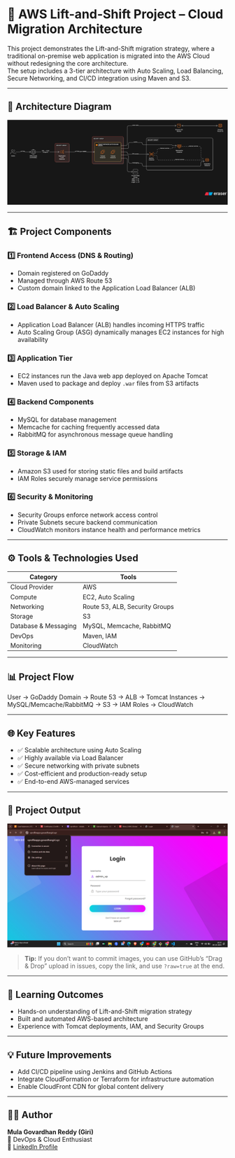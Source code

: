 # 🚀 AWS Lift-and-Shift Project – Cloud Migration Architecture

This project demonstrates the Lift-and-Shift migration strategy, where a traditional on-premise web application is migrated into the AWS Cloud without redesigning the core architecture.  
The setup includes a 3-tier architecture with Auto Scaling, Load Balancing, Secure Networking, and CI/CD integration using Maven and S3.

---

## 🧩 Architecture Diagram

![AWS Lift and Shift Architecture](https://github.com/Govardhangir/AWS-Lift-and-Shift/raw/main/diagram-export-10-7-2025-3_12_19-PM.png)

---

## 🏗️ Project Components

### 1️⃣ Frontend Access (DNS & Routing)
- Domain registered on GoDaddy  
- Managed through AWS Route 53  
- Custom domain linked to the Application Load Balancer (ALB)  

### 2️⃣ Load Balancer & Auto Scaling
- Application Load Balancer (ALB) handles incoming HTTPS traffic  
- Auto Scaling Group (ASG) dynamically manages EC2 instances for high availability  

### 3️⃣ Application Tier
- EC2 instances run the Java web app deployed on Apache Tomcat  
- Maven used to package and deploy `.war` files from S3 artifacts  

### 4️⃣ Backend Components
- MySQL for database management  
- Memcache for caching frequently accessed data  
- RabbitMQ for asynchronous message queue handling  

### 5️⃣ Storage & IAM
- Amazon S3 used for storing static files and build artifacts  
- IAM Roles securely manage service permissions  

### 6️⃣ Security & Monitoring
- Security Groups enforce network access control  
- Private Subnets secure backend communication  
- CloudWatch monitors instance health and performance metrics  

---

## ⚙️ Tools & Technologies Used

| Category | Tools |
|----------|-------|
| Cloud Provider | AWS |
| Compute | EC2, Auto Scaling |
| Networking | Route 53, ALB, Security Groups |
| Storage | S3 |
| Database & Messaging | MySQL, Memcache, RabbitMQ |
| DevOps | Maven, IAM |
| Monitoring | CloudWatch |

---

## 📊 Project Flow

User → GoDaddy Domain → Route 53 → ALB → Tomcat Instances → MySQL/Memcache/RabbitMQ → S3 → IAM Roles → CloudWatch  

---

## 🌐 Key Features

- ✅ Scalable architecture using Auto Scaling  
- ✅ Highly available via Load Balancer  
- ✅ Secure networking with private subnets  
- ✅ Cost-efficient and production-ready setup  
- ✅ End-to-end AWS-managed services  

---

## 📸 Project Output

![Project Output 1](out1.png)  

> **Tip:** If you don’t want to commit images, you can use GitHub’s “Drag & Drop” upload in issues, copy the link, and use `?raw=true` at the end.

---

## 🧠 Learning Outcomes

- Hands-on understanding of Lift-and-Shift migration strategy  
- Built and automated AWS-based architecture  
- Experience with Tomcat deployments, IAM, and Security Groups  

---

## 💡 Future Improvements

- Add CI/CD pipeline using Jenkins and GitHub Actions  
- Integrate CloudFormation or Terraform for infrastructure automation  
- Enable CloudFront CDN for global content delivery  

---

## 👨‍💻 Author

**Mula Govardhan Reddy (Giri)**  
📍 DevOps & Cloud Enthusiast  
🔗 [LinkedIn Profile](https://www.linkedin.com/in/your-linkedin)  

